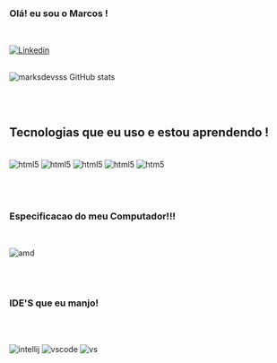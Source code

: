 ### Olá! eu sou o Marcos !
<br>

[![Linkedin](https://img.shields.io/badge/LinkedIn-0077B5?style=for-the-badge&logo=linkedin&logoColor=white)](https://www.linkedin.com/in/marcus-miguel-b344a6240)
<br>
<br>

![ marksdevsss GitHub stats](https://github-readme-stats.vercel.app/api?username=marksdevss&show_icons=true&bg_color=00000000) 

<br>
<br>

## Tecnologias que eu uso e estou aprendendo !

<div style = "display inline_block"><br/>
<img align = "center" alt ="html5" src ="https://img.shields.io/badge/HTML-239120?style=for-the-badge&logo=html5&logoColor=white">
<img align = "center" alt ="html5" src ="https://img.shields.io/badge/Java-ED8B00?style=for-the-badge&logo=openjdk&logoColor=white">
<img align = "center" alt ="html5" src ="https://img.shields.io/badge/MySQL-00000F?style=for-the-badge&logo=mysql&logoColor=white">
<img align = "center" alt ="html5" src ="https://img.shields.io/badge/C%23-239120?style=for-the-badge&logo=c-sharp&logoColor=white">
<img align ="center" alt="htm5" src="https://img.shields.io/badge/Node.js-43853D?style=for-the-badge&logo=node.js&logoColor=white">
</div> 

<br>
<br>
<br>

### Especificacao do meu Computador!!!

<br>

![amd](https://img.shields.io/badge/AMD-Ryzen_7_3800X-ED1C24?style=for-the-badge&logo=amd&logoColor=white)


<br>
<br>

### IDE'S que eu manjo!

<br>
<br>

![intellij](https://img.shields.io/badge/IntelliJ_IDEA-000000.svg?style=for-the-badge&logo=intellij-idea&logoColor=white) 
![vscode](https://img.shields.io/badge/Visual_Studio_Code-0078D4?style=for-the-badge&logo=visual%20studio%20code&logoColor=white)
![vs](https://img.shields.io/badge/Visual_Studio-5C2D91?style=for-the-badge&logo=visual%20studio&logoColor=white)
